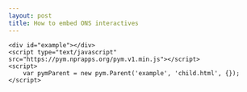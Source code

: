 ```yaml
---
layout: post
title: How to embed ONS interactives
---
```


```
<div id="example"></div>
<script type="text/javascript" src="https://pym.nprapps.org/pym.v1.min.js"></script>
<script>
    var pymParent = new pym.Parent('example', 'child.html', {});
</script>
```

<div id="example"></div>
<script type="text/javascript" src="https://pym.nprapps.org/pym.v1.min.js"></script>
<script>
    var pymParent = new pym.Parent('example', 'https://www.ons.gov.uk/visualisations/dvc445/ukhpi/index.html', {});
</script>